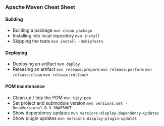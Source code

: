 ### Apache Maven Cheat Sheet
#### Building
* Building a package
  `mvn clean package`
* Installing into local repository
  `mvn install`
* Skipping the tests
  `mvn install -DskipTests`
#### Deploying
* Deploying an artifact
  `mvn deploy`
* Releasing an artifact
  `mvn release:prepare`
  `mvn release:perform`
  `mvn release:clean`
  `mvn release:rollback`
#### POM maintenance
* Clean up / tidy the POM
  `mvn tidy:pom`
* Set project and submodule version
  `mvn versions:set -DnewVersion=1.0.3-SNAPSHOT`
* Show dependency updates
  `mvn versions:display-dependency-updates`
* Show plugin updates
  `mvn versions:display-plugin-updates`
